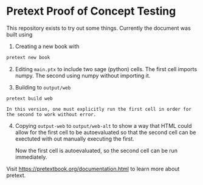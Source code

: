 # Pretext Proof of Concept Testing

This repository exists to try out some things.  Currently the document was built using

1. Creating a new book with

```bash
pretext new book
```

2. Editing `main.ptx` to include two sage (python) cells.  The first cell imports numpy.  The second using numpy without importing it.

3. Building to `output/web`

```
pretext build web
```

    In this version, one must explicitly run the first cell in order for the second to work without error.

4. Copying `output-web` to `output/web-alt` to show a way that HTML could allow for the first cell to be autoevaluated so that the second cell can be exectuted with out manually executing the first.

    Now the first cell is autoevaluated, so the second cell can be run immediately.

Visit <https://pretextbook.org/documentation.html> to learn more about pretext.
